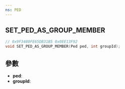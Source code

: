 ```yaml
---
ns: PED
---
```

## SET_PED_AS_GROUP_MEMBER

```c
// 0x9F3480FE65DB31B5 0x0EE13F92
void SET_PED_AS_GROUP_MEMBER(Ped ped, int groupId);
```


## 參數
* **ped**: 
* **groupId**: 


